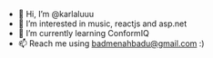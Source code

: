 - 👋 Hi, I’m @karlaluuu
- 👀 I’m interested in music, reactjs and asp.net
- 🌱 I’m currently learning ConformIQ
- 📫 Reach me using badmenahbadu@gmail.com :)

<!---
karlaluuu/karlaluuu is a ✨ special ✨ repository because its `README.md` (this file) appears on your GitHub profile.
You can click the Preview link to take a look at your changes.
--->
